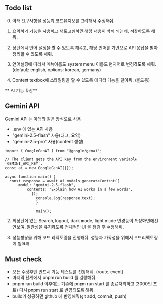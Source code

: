 ## Todo list

0. 아래 요구사항을 성능과 코드유지보를 고려해서 수정해줘. 
1. 요약하기 기능을 사용하고 새로고침하면 해당 내용이 삭제 되는데, 저장하도록 해줘. 

2. 상단에서 언어 설정을 할 수 있도록 해주고, 해당 언어를 기반으로 API 응답을 받아 정리할 수 있도록 해줘. 

3. 언어설정에 따라서 메뉴이름도 system menu 이름도 현지어로 변경하도록 해줘.  (default: english, options: korean, germany)

4. Content textbox에 스타일링을 할 수 있도록 에디터 기능을 달아줘. (볼드등)


** AI 기능 확장**
## Gemini API
Gemini API 는 아래와 같은 방식으로 사용
- .env 에 있는 API 사용 
- "gemini-2.5-flash" 사용(태그, 요약)
- "gemini-2.5-pro" 사용(content 생성)
```
import { GoogleGenAI } from "@google/genai";

// The client gets the API key from the environment variable `GEMINI_API_KEY`.
const ai = new GoogleGenAI({});

async function main() {
  const response = await ai.models.generateContent({
      model: "gemini-2.5-flash",
          contents: "Explain how AI works in a few words",
            });
              console.log(response.text);
              }

              main();
```

2. 최상단에 있는 Search, logout, dark mode, light mode 변경등이 특정화면에선 안보여. 일관성을 유지하도록 전체적인 UI 을 점검 후 수정해줘. 

3. 성능향상을 위해 코드 리펙토링을 진행해줘. 성능과 가독성을 위해서 코드리펙토링이 필요해 

## Must check
- 모든 수정후엔 반드시 기능 테스트를 진행해줘. (route, event)
- 마지막 단계에서 pnpm run build 를 실행해줘. 
- pnpm run build 이후에는 기존에 pnpm run start 를 종료처리하고 (3000번 포트) 다시 pnpm run start 로 반영되도록 해줘. 
- build가 성공하면 github 에 반영해줘(git add, commit, push)

